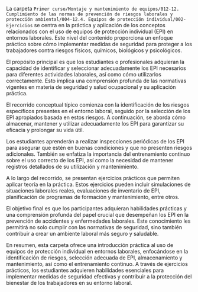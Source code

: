 La carpeta `Primer curso/Montaje y mantenimiento de equipos/012-12. Cumplimiento de las normas de prevención de riesgos laborales y protección ambiental/004-12.4. Equipos de protección individual/002-Ejercicios` se centra en la práctica y aplicación de los conceptos relacionados con el uso de equipos de protección individual (EPI) en entornos laborales. Este nivel del contenido proporciona un enfoque práctico sobre cómo implementar medidas de seguridad para proteger a los trabajadores contra riesgos físicos, químicos, biológicos y psicológicos.

El propósito principal es que los estudiantes o profesionales adquieran la capacidad de identificar y seleccionar adecuadamente los EPI necesarios para diferentes actividades laborales, así como cómo utilizarlos correctamente. Esto implica una comprensión profunda de las normativas vigentes en materia de seguridad y salud ocupacional y su aplicación práctica.

El recorrido conceptual típico comienza con la identificación de los riesgos específicos presentes en el entorno laboral, seguido por la selección de los EPI apropiados basada en estos riesgos. A continuación, se aborda cómo almacenar, mantener y utilizar adecuadamente los EPI para garantizar su eficacia y prolongar su vida útil.

Los estudiantes aprenderán a realizar inspecciones periódicas de los EPI para asegurar que estén en buenas condiciones y que no presenten riesgos adicionales. También se enfatiza la importancia del entrenamiento continuo sobre el uso correcto de los EPI, así como la necesidad de mantener registros detallados de su utilización y mantenimiento.

A lo largo del recorrido, se presentan ejercicios prácticos que permiten aplicar teoría en la práctica. Estos ejercicios pueden incluir simulaciones de situaciones laborales reales, evaluaciones de inventario de EPI, planificación de programas de formación y mantenimiento, entre otros.

El objetivo final es que los participantes adquieran habilidades prácticas y una comprensión profunda del papel crucial que desempeñan los EPI en la prevención de accidentes y enfermedades laborales. Este conocimiento les permitirá no solo cumplir con las normativas de seguridad, sino también contribuir a crear un ambiente laboral más seguro y saludable.

En resumen, esta carpeta ofrece una introducción práctica al uso de equipos de protección individual en entornos laborales, enfocándose en la identificación de riesgos, selección adecuada de EPI, almacenamiento y mantenimiento, así como el entrenamiento continuo. A través de ejercicios prácticos, los estudiantes adquieren habilidades esenciales para implementar medidas de seguridad efectivas y contribuir a la protección del bienestar de los trabajadores en su entorno laboral.
